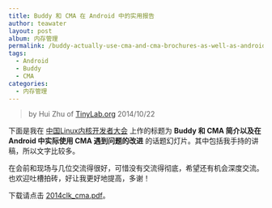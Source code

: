 ```yaml
---
title: Buddy 和 CMA 在 Android 中的实用报告
author: teawater
layout: post
album: 内存管理
permalink: /buddy-actually-use-cma-and-cma-brochures-as-well-as-android-problem-improving/
tags:
  - Android
  - Buddy
  - CMA
categories:
  - 内存管理
---
```


> by Hui Zhu of [TinyLab.org][1]
> 2014/10/22

下面是我在 [中国Linux内核开发者大会][2] 上作的标题为 **Buddy 和 CMA 简介以及在 Android 中实际使用 CMA 遇到问题的改进** 的话题幻灯片。其中包括我手持的讲稿，所以文字比较多。

在会前和现场与几位交流得很好，可惜没有交流得彻底，希望还有机会深度交流。也欢迎吐槽拍砖，好让我更好地提高，多谢！


下载请点击 [2014clk_cma.pdf](/wp-content/uploads/2014/10/2014clk_cma.pdf)。  

 [1]: http://tinylab.org
 [2]: http://www.ckernel.org/
